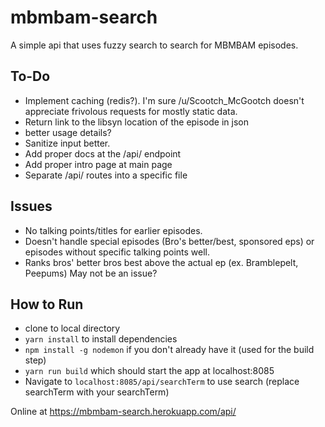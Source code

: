 # mbmbam-search
A simple api that uses fuzzy search to search for MBMBAM episodes.



## To-Do

- Implement caching (redis?). I'm sure /u/Scootch_McGootch doesn't appreciate frivolous requests for mostly static data.
- Return link to the libsyn location of the episode in json
- better usage details?
- Sanitize input better.
- Add proper docs at the /api/ endpoint
- Add proper intro page at main page
- Separate /api/ routes into a specific file


## Issues

- No talking points/titles for earlier episodes.
- Doesn't handle special episodes (Bro's better/best, sponsored eps) or episodes without specific talking points well.
- Ranks bros' better bros best above the actual ep (ex. Bramblepelt, Peepums) May not be an issue?


## How to Run

- clone to local directory
- `yarn install` to install dependencies
- `npm install -g nodemon` if you don't already have it (used for the build step)
- `yarn run build` which should start the app at localhost:8085
- Navigate to `localhost:8085/api/searchTerm` to use search (replace searchTerm with your searchTerm)

Online at https://mbmbam-search.herokuapp.com/api/
